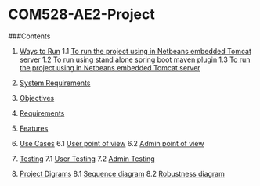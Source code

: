 # COM528-AE2-Project
###Contents

1) [Ways to Run](#Ways-to-run)
    1.1 [To run the project using in Netbeans embedded Tomcat server](#To-run-the-project-using-in-Netbeans-embedded-Tomcat-server)
    1.2 [To run using stand alone spring boot maven plugin](#To-run-using-stand-alone-spring-boot-maven-plugin)
    1.3 [To run the project using in Netbeans embedded Tomcat server](#To-run-the-project-using-in-Netbeans-embedded-Tomcat-server)
2) [System Requirements](#system-requirements)

3) [Objectives](#Objectives)

4) [Requirements](#Requirements)

5) [Features](#Features)

6) [Use Cases](#Use-cases)
    6.1 [User point of view](#User-point-of-view)
    6.2 [Admin point of view](#Admin-point-of-view)

7) [Testing](#testing)
    7.1 [User Testing](#user-tests)
    7.2 [Admin Testing](#admin-tests)

8) [Project Digrams](#Project-diagrams)
    8.1 [Sequence diagram](#Uml-class-diagram)
    8.2 [Robustness diagram](#Robustness-diagram)
